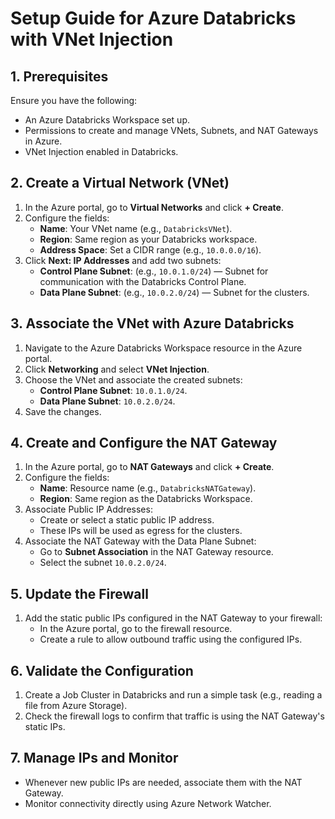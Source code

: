 # Setup Guide for Azure Databricks with VNet Injection

## 1. Prerequisites

Ensure you have the following:

- An Azure Databricks Workspace set up.
- Permissions to create and manage VNets, Subnets, and NAT Gateways in Azure.
- VNet Injection enabled in Databricks.

## 2. Create a Virtual Network (VNet)

1. In the Azure portal, go to **Virtual Networks** and click **+ Create**.
2. Configure the fields:
   - **Name**: Your VNet name (e.g., `DatabricksVNet`).
   - **Region**: Same region as your Databricks workspace.
   - **Address Space**: Set a CIDR range (e.g., `10.0.0.0/16`).
3. Click **Next: IP Addresses** and add two subnets:
   - **Control Plane Subnet**: (e.g., `10.0.1.0/24`) — Subnet for communication with the Databricks Control Plane.
   - **Data Plane Subnet**: (e.g., `10.0.2.0/24`) — Subnet for the clusters.

## 3. Associate the VNet with Azure Databricks

1. Navigate to the Azure Databricks Workspace resource in the Azure portal.
2. Click **Networking** and select **VNet Injection**.
3. Choose the VNet and associate the created subnets:
   - **Control Plane Subnet**: `10.0.1.0/24`.
   - **Data Plane Subnet**: `10.0.2.0/24`.
4. Save the changes.

## 4. Create and Configure the NAT Gateway

1. In the Azure portal, go to **NAT Gateways** and click **+ Create**.
2. Configure the fields:
   - **Name**: Resource name (e.g., `DatabricksNATGateway`).
   - **Region**: Same region as the Databricks Workspace.
3. Associate Public IP Addresses:
   - Create or select a static public IP address.
   - These IPs will be used as egress for the clusters.
4. Associate the NAT Gateway with the Data Plane Subnet:
   - Go to **Subnet Association** in the NAT Gateway resource.
   - Select the subnet `10.0.2.0/24`.

## 5. Update the Firewall

1. Add the static public IPs configured in the NAT Gateway to your firewall:
   - In the Azure portal, go to the firewall resource.
   - Create a rule to allow outbound traffic using the configured IPs.

## 6. Validate the Configuration

1. Create a Job Cluster in Databricks and run a simple task (e.g., reading a file from Azure Storage).
2. Check the firewall logs to confirm that traffic is using the NAT Gateway's static IPs.

## 7. Manage IPs and Monitor

- Whenever new public IPs are needed, associate them with the NAT Gateway.
- Monitor connectivity directly using Azure Network Watcher.
